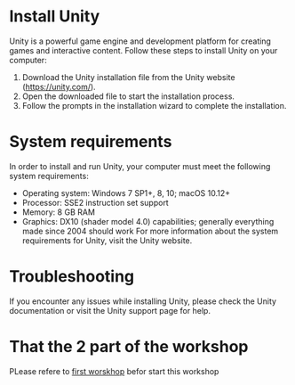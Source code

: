 # Install Unity
Unity is a powerful game engine and development platform for creating games and interactive content. Follow these steps to install Unity on your computer:

1. Download the Unity installation file from the Unity website (https://unity.com/).
2. Open the downloaded file to start the installation process.
3. Follow the prompts in the installation wizard to complete the installation.

# System requirements
In order to install and run Unity, your computer must meet the following system requirements:

- Operating system: Windows 7 SP1+, 8, 10; macOS 10.12+
- Processor: SSE2 instruction set support
- Memory: 8 GB RAM
- Graphics: DX10 (shader model 4.0) capabilities; generally everything made since 2004 should 	work
For more information about the system requirements for Unity, visit the Unity website.

# Troubleshooting
If you encounter any issues while installing Unity, please check the Unity documentation or visit the Unity support page for help.

# That the 2 part of the workshop 
PLease refere to [first worskhop](https://github.com/roxietre/workshop-unity) befor start this workshop